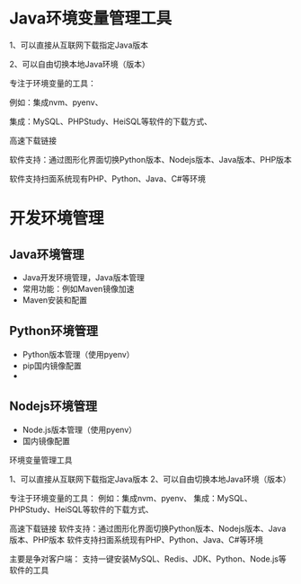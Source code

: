# Java环境变量管理工具

1、可以直接从互联网下载指定Java版本

2、可以自由切换本地Java环境（版本）



专注于环境变量的工具：

例如：集成nvm、pyenv、

集成：MySQL、PHPStudy、HeiSQL等软件的下载方式、

高速下载链接



软件支持：通过图形化界面切换Python版本、Nodejs版本、Java版本、PHP版本

软件支持扫面系统现有PHP、Python、Java、C#等环境

# 开发环境管理

## Java环境管理

* Java开发环境管理，Java版本管理
* 常用功能：例如Maven镜像加速
* Maven安装和配置

## Python环境管理

* Python版本管理（使用pyenv）
* pip国内镜像配置
* 

## Nodejs环境管理

* Node.js版本管理（使用pyenv）
* 国内镜像配置



环境变量管理工具

1、可以直接从互联网下载指定Java版本
2、可以自由切换本地Java环境（版本）

专注于环境变量的工具：
例如：集成nvm、pyenv、
集成：MySQL、PHPStudy、HeiSQL等软件的下载方式、

高速下载链接
软件支持：通过图形化界面切换Python版本、Nodejs版本、Java版本、PHP版本
软件支持扫面系统现有PHP、Python、Java、C#等环境


主要是争对客户端：
支持一键安装MySQL、Redis、JDK、Python、Node.js等软件的工具
